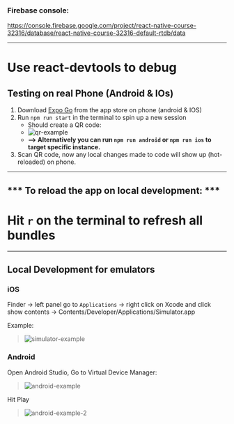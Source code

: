 
### Firebase console: 
https://console.firebase.google.com/project/react-native-course-32316/database/react-native-course-32316-default-rtdb/data

---


# Use react-devtools to debug

## Testing on real Phone (Android & IOs)

1. Download [Expo Go](https://expo.dev/) from the app store on phone (android & IOS)
2. Run `npm run start` in the terminal to spin up a new session
    - Should create a QR code:
    - ![qr-example](https://user-images.githubusercontent.com/23458977/233207527-3e7b3f9e-99c1-491e-b93d-3fd4220b523e.png)
    - **--> Alternatively you can run `npm run android` or `npm run ios` to target specific instance.**
3. Scan QR code, now any local changes made to code will show up (hot-reloaded) on phone.

---

## *** To reload the app on local development: ***

# Hit `r` on the terminal to refresh all bundles

---

## Local Development for emulators

### iOS

Finder -> left panel go to `Applications` -> right click on Xcode and click show contents -> Contents/Developer/Applications/Simulator.app

Example:
>![simulator-example](https://user-images.githubusercontent.com/23458977/233231102-006384cd-2641-4da1-969d-a787217afc17.png)

### Android

Open Android Studio, Go to Virtual Device Manager:
>![android-example](https://user-images.githubusercontent.com/23458977/233778410-3a562aed-b72e-40da-adff-63281f1bd208.png)

Hit Play
>![android-example-2](https://user-images.githubusercontent.com/23458977/233778486-045e69e8-2d35-4a63-9e0c-f23983a5f5a9.png)